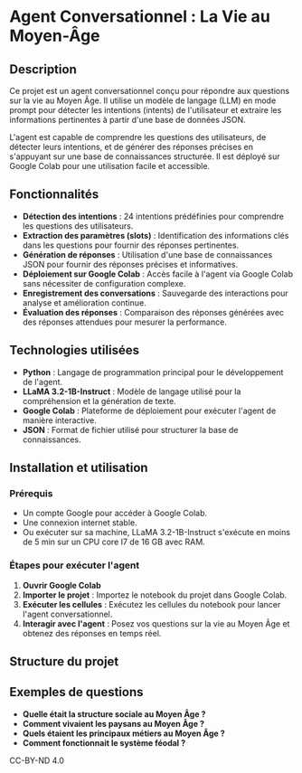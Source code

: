 # Agent Conversationnel : La Vie au Moyen-Âge

## Description

Ce projet est un agent conversationnel conçu pour répondre aux questions sur la vie au Moyen Âge. Il utilise un modèle de langage (LLM) en mode prompt pour détecter les intentions (intents) de l'utilisateur et extraire les informations pertinentes à partir d'une base de données JSON.

L'agent est capable de comprendre les questions des utilisateurs, de détecter leurs intentions, et de générer des réponses précises en s'appuyant sur une base de connaissances structurée. Il est déployé sur Google Colab pour une utilisation facile et accessible.

## Fonctionnalités

- **Détection des intentions** : 24 intentions prédéfinies pour comprendre les questions des utilisateurs.
- **Extraction des paramètres (slots)** : Identification des informations clés dans les questions pour fournir des réponses pertinentes.
- **Génération de réponses** : Utilisation d'une base de connaissances JSON pour fournir des réponses précises et informatives.
- **Déploiement sur Google Colab** : Accès facile à l'agent via Google Colab sans nécessiter de configuration complexe.
- **Enregistrement des conversations** : Sauvegarde des interactions pour analyse et amélioration continue.
- **Évaluation des réponses** : Comparaison des réponses générées avec des réponses attendues pour mesurer la performance.

## Technologies utilisées

- **Python** : Langage de programmation principal pour le développement de l'agent.
- **LLaMA 3.2-1B-Instruct** : Modèle de langage utilisé pour la compréhension et la génération de texte.
- **Google Colab** : Plateforme de déploiement pour exécuter l'agent de manière interactive.
- **JSON** : Format de fichier utilisé pour structurer la base de connaissances.

## Installation et utilisation

### Prérequis

- Un compte Google pour accéder à Google Colab.
- Une connexion internet stable.
- Ou exécuter sur sa machine, LLaMA 3.2-1B-Instruct s'exécute en moins de 5 min sur un CPU core I7 de 16 GB avec RAM. 

### Étapes pour exécuter l'agent

1. **Ouvrir Google Colab** 
2. **Importer le projet** : Importez le notebook du projet dans Google Colab.
3. **Exécuter les cellules** : Exécutez les cellules du notebook pour lancer l'agent conversationnel.
4. **Interagir avec l'agent** : Posez vos questions sur la vie au Moyen Âge et obtenez des réponses en temps réel.

## Structure du projet


## Exemples de questions

- **Quelle était la structure sociale au Moyen Âge ?**
- **Comment vivaient les paysans au Moyen Âge ?**
- **Quels étaient les principaux métiers au Moyen Âge ?**
- **Comment fonctionnait le système féodal ?**

CC-BY-ND 4.0
